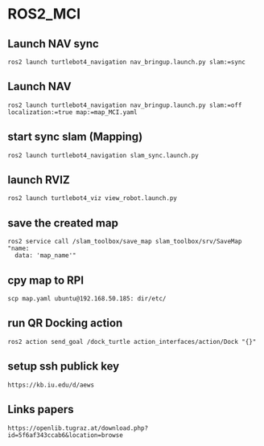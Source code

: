 # ROS2_MCI

## Launch NAV sync
```
ros2 launch turtlebot4_navigation nav_bringup.launch.py slam:=sync
```

## Launch NAV
```
ros2 launch turtlebot4_navigation nav_bringup.launch.py slam:=off localization:=true map:=map_MCI.yaml
```

## start sync slam (Mapping)
```
ros2 launch turtlebot4_navigation slam_sync.launch.py
```

## launch RVIZ
```
ros2 launch turtlebot4_viz view_robot.launch.py
```

## save the created map
```
ros2 service call /slam_toolbox/save_map slam_toolbox/srv/SaveMap "name:
  data: 'map_name'"
```

## cpy map to RPI
```
scp map.yaml ubuntu@192.168.50.185: dir/etc/
```

## run QR Docking action
```
ros2 action send_goal /dock_turtle action_interfaces/action/Dock "{}"
```

## setup ssh publick key
```
https://kb.iu.edu/d/aews
```

## Links papers
```
https://openlib.tugraz.at/download.php?id=5f6af343ccab6&location=browse
```
